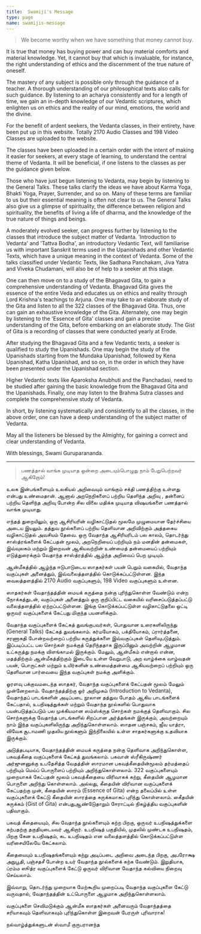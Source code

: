 ```yaml
---
title:  Swamiji's Message
type: page
name: swamijis-message
---
```


> We become worthy when we have something that money cannot buy.

It is true that money has buying power and can buy material comforts and material knowledge. Yet, it cannot buy that which is invaluable, for instance, the right understanding of ethics and the discernment of the true nature of oneself.

The mastery of any subject is possible only through the guidance of a teacher. A thorough understanding of our philosophical texts also calls for such guidance. By listening to an acharya consistently and for a length of time, we gain an in-depth knowledge of our Vedantic scriptures, which enlighten us on ethics and the reality of our mind, emotions, the world and the divine.

For the benefit of ardent seekers, the Vedanta classes, in their entirety, have been put up in this website. Totally 2170 Audio Classes and 198 Video Classes are uploaded to the website.

The classes have been uploaded in a certain order with the intent of making it easier for seekers, at every stage of learning, to understand the central theme of Vedanta. It will be beneficial, if one listens to the classes as per the guidance given below.

Those who have just begun listening to Vedanta, may begin by listening to the General Talks. These talks clarify the ideas we have about Karma Yoga, Bhakti Yoga, Prayer, Surrender, and so on. Many of these terms are familiar to us but their essential meaning is often not clear to us. The General Talks also give us a glimpse of spirituality, the difference between religion and spirituality, the benefits of living a life of dharma, and the knowledge of the true nature of things and beings.

A moderately evolved seeker, can progress further by listening to the classes that introduce the subject matter of Vedanta. 'Introduction to Vedanta' and 'Tattva Bodha', an introductory Vedantic Text, will familiarise us with important Sanskrit terms used in the Upanishads and other Vedantic Texts, which have a unique meaning in the context of Vedanta. Some of the talks classified under Vedantic Texts, like Sadhana Panchakam, Jiva Yatra and Viveka Chudamani, will also be of help to a seeker at this stage.

One can then move on to a study of the Bhagavad Gita, to gain a comprehensive understanding of Vedanta. Bhagavad Gita gives the essence of the entire Veda and educates us on ethics and reality through Lord Krishna's teachings to Arjuna. One may take to an elaborate study of the Gita and listen to all the 322 classes of the Bhagavad Gita. Thus, one can gain an exhaustive knowledge of the Gita. Alternately, one may begin by listening to the 'Essence of Gita' classes and gain a precise understanding of the Gita, before embarking on an elaborate study. The Gist of Gita is a recording of classes that were conducted yearly at Erode.

After studying the Bhagavad Gita and a few Vedantic texts, a seeker is qualified to study the Upanishads. One may begin the study of the Upanishads starting from the Mundaka Upanishad, followed by Kena Upanishad, Katha Upanishad, and so on, in the order in which they have been presented under the Upanishad section.

Higher Vedantic texts like Aparoksha Anubhuti and the Panchadasi, need to be studied after gaining the basic knowledge from the Bhagavad Gita and the Upanishads. Finally, one may listen to the Brahma Sutra classes and complete the comprehensive study of Vedanta.

In short, by listening systematically and consistently to all the classes, in the above order, one can have a deep understanding of the subject matter of Vedanta.

May all the listeners be blessed by the Almighty, for gaining a correct and clear understanding of Vedanta.

With blessings,
Swami Guruparananda.

* * * * * * * * * * * *

> பணத்தால் வாங்க முடியாத ஒன்றை அடையும்பொழுது நாம் பேறுபெற்றவர் ஆகிறோம்!

உலக இன்பங்களையும் உலகியல் அறிவையும் வாங்கும் சக்தி பணத்திற்கு உள்ளது என்பது உண்மைதான். ஆனால் அறநெறிகளைப் பற்றிய தெளிந்த அறிவு , தன்னைப் பற்றிய தெளிந்த அறிவு போன்ற சில விலை மதிக்க முடியாத விஷயங்களை பணத்தால் வாங்க முடியாது.

எந்தத் துறையிலும், ஒரு ஆசிரியரின் வழிகாட்டுதல் மூலமே முழுமையான தேர்ச்சியை அடைய இயலும். தத்துவ நூல்களைப் பற்றிய  தெளிவான  அறிவிற்கும் அத்தகைய வழிகாட்டுதல் அவசியம் தேவை.  ஒரு வேதாந்த ஆசிரியரிடம் பல காலம், தொடர்ந்து சாஸ்த்ரங்களைக் கேட்பதன்  மூலம், அறநெறியைப் பற்றியும்  நம் மனதின் தன்மைகள், இவ்வுலகம் மற்றும் இறைவன் ஆகியவற்றின் உண்மைத் தன்மையைப் பற்றியும் எடுத்துரைக்கும் வேதாந்த சாஸ்த்ரத்தில் ஆழ்ந்த அறிவைப் பெற முடியும்.

ஆன்மீகத்தில் ஆழ்ந்த ஈடுபாடுடைய ஸாதகர்கள் பயன் பெறும் வகையில், வேதாந்த வகுப்புகள் அனைத்தும், இவ்வலைத்தளத்தில் கொடுக்கப்பட்டுள்ளன. இந்த வைலத்தளத்தில் 2170 Audio வகுப்புகளும், 198 Video வகுப்புகளும் உள்ளன.

ஸாதகர்கள் வேதாந்தத்தின் மையக் கருத்தை நன்கு புரிந்துகொள்ள வேண்டும் என்ற நோக்கத்துடன், வகுப்புகள் அனைத்தும் ஒரு குறிப்பிட்ட வகையில் வரிசைப்படுத்தப்பட்டு வலைத்தளத்தில் ஏற்றப்பட்டுள்ளன. இங்கு கொடுக்கப்பட்டுள்ள வழிகாட்டுதலை ஒட்டி ஒருவர் வகுப்புகளைக் கேட்பது மிகுந்த பயனளிக்கும்.

வேதாந்த வகுப்புகளைக் கேட்கத் துவங்குபவர்கள், பொதுவான உரைகளிலிருந்து (General Talks) கேட்கத் துவங்கலாம். கர்மயோகம், பக்தியோகம்,  ப்ரார்த்தனை, சரணாகதி போன்றவற்றைப் பற்றிய கருத்துக்களை  இவ்வகுப்புகள் தெளிவுபடுத்தும்.  இப்படிப்பட்ட பல சொற்கள் நமக்குத் தெரிந்ததாக இருப்பினும் அவற்றின் ஆழமான உட்கருத்து நமக்கு விளங்காமல் இருக்கும். மேலும், ஆன்மீகம் என்றால் என்ன, மதத்திற்கும் ஆன்மீகத்திற்கும் இடையே உள்ள வேறுபாடு, அற வாழ்க்கை வாழ்வதன் பயன், பொருட்கள் மற்றும் உயிர்களின் உண்மைத்தன்மை ஆகியவற்றைப் பற்றியும் ஒரு தெளிவான பார்வையை இந்த வகுப்புகள் நமக்கு அளிக்கும்.

ஓரளவு பக்குவமடைந்த ஸாதகர், வேதாந்த வகுப்புகளைக் கேட்பதன் மூலம் மேலும் முன்னேறலாம். வேதாந்தத்திற்கு ஓர் அறிமுகம் (Introduction to Vedanta), வேதாந்தப் பாடங்களின் அடிப்படை நூலான தத்துவ போதம் ஆகிய பாடங்களைக் கேட்பதால், உபநிஷத்துக்கள் மற்றும் வேதாந்த நூல்களில் பொதுவாக பயன்படுத்தப்படும் பல முக்கியமான ஸம்ஸ்க்ருத சொற்கள் நமக்குத்  தெளிவாகும். சில சொற்களுக்கு வேதாந்த பாடங்களில் சிறப்பான அர்த்தங்கள் இருக்கும், அவற்றையும் நாம் இந்த வகுப்புகளிலிருந்து அறிந்துகொள்ளலாம்.  ஸாதன பஞ்சகம், ஜீவ யாத்ரா, விவேக சூடாமணி முதலிய நூல்களும் இந்நிலையில் உள்ள  சாதகர்களுக்கு உதவியாக இருக்கும்.

அடுத்தபடியாக, வேதாந்தத்தின் மையக் கருத்தை நன்கு தெளிவாக அறிந்துகொள்ள, பகவத்கீதை வகுப்புகளைக் கேட்கத் துவங்கலாம். பகவான் ஸ்ரீகிருஷ்ணர் அர்ஜுனனுக்கு உபதேசித்த வேதத்தின் ஸாரமான பகவத்கீதையின்மூலம் தர்மத்தைப் பற்றியும் மெய்ப் பொருளைப் பற்றியும் அறிந்துகொள்ளலாம். 322  வகுப்புகளையும் முறையாகக் கேட்பதன் மூலம் பகவத்கீதையை விரிவாகக் கற்று, கீதையின் ஆழமான பொருளை அறிந்து கொள்ளலாம்.  அல்லது, கீதையின் விரிவான வகுப்புகளைக் கேட்பதற்கு முன், கீதையின் ஸாரம்  (Essence of Gita) என்ற தலைப்பில் உள்ள வகுப்புகளைக் கேட்டு கீதையின் ஸாரத்தை சுருக்கமாகப் புரிந்து கொள்ளலாம். கீைதயின் சுருக்கம் (Gist of Gita) என்பதுஆண்டுேதாறும் ஈேராட்டில் நிகழ்த்திய வகுப்புகளின் பதிவாகும்.

பகவத் கீதையையும், சில வேதாந்த நூல்களையும்  கற்ற பிறகு, ஒருவர் உபநிஷத்துக்களை கற்பதற்கு தகுதியுடையவர் ஆகிறார். உபநிஷத் பகுதியில், முதலில் முண்டக உபநிஷதம், பிறகு கேன உபநிஷதம், கட உபநிஷதம் என வலைத்தளத்தில் கொடுக்கப்பட்டுள்ள வரிசையிலேயே கேட்கலாம்.

கீதையையும் உபநிஷதங்களையும் கற்று அடிப்படை அறிவை அடைந்த பிறகு, அபரோக்ஷ அநுபூதி, பஞ்சதசீ போன்ற உயர் வேதாந்த நூல்களைக் கற்க வேண்டும். இறுதியாக, ப்ரம்ம ஸூத்ர வகுப்புகளைக் கேட்டு ஒருவர் விரிவான வேதாந்த கல்வியை நிறைவு செய்யலாம்.

இவ்வாறு, தொடர்ந்து முறையாக மேற்கூறிய முறைப்படி வேதாந்த வகுப்புகளை கேட்டு வருவதால், வேதாந்தத்தின் உட்பொருளை ஆழமாக அறிந்துகொள்ளலாம்.

வகுப்புகளை செவிமடுக்கும் ஆன்மீக ஸாதகர்கள் அனைவரும் வேதாந்தத்தை சரியாகவும் தெளிவாகவும் புரிந்துகொள்ள இறைவன் பேரருள் புரிவாராக!

நல்வாழ்த்துக்களுடன்
ஸ்வாமீ  குருபரானந்த